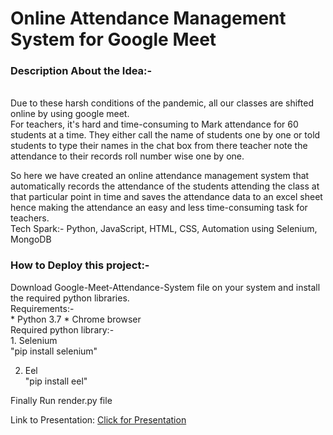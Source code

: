 <h1> Online Attendance Management System for Google Meet</h1>
<h3>Description About the Idea:-</h3>
</br>
Due to these harsh conditions of the pandemic, all our classes are shifted online by using google meet. </BR>
For teachers, it's hard and time-consuming to Mark attendance for 60 students at a time. They either call the name of students one by one or told students to type their names in the chat box from there teacher note the attendance to their records roll number wise one by one.
</BR>

So here we have created an online attendance management system that automatically records the attendance of the students attending the class at that particular point in time and saves the attendance data to an excel sheet hence making the attendance an easy and less time-consuming task for teachers.
</BR>
Tech Spark:-
Python, JavaScript, HTML, CSS, Automation using Selenium, MongoDB

<h3>How to Deploy this project:-</h3>
 Download Google-Meet-Attendance-System file on your system and install the required python libraries.</br>
 Requirements:-</br>
    * Python 3.7
    * Chrome browser</br>
 Required python library:-</br>
 1. Selenium</br>
"pip install selenium"

 2.  Eel </br>
 "pip install eel"</br>
 
 Finally Run render.py file </br>



Link to Presentation:
<a href ="https://www.canva.com/design/DAEL6UgrDvY/DnLMuBFEd8JaMpOT_FzMJw/view?utm_content=DAEL6UgrDvY&utm_campaign=designshare&utm_medium=link&utm_source=publishsharelink">Click for Presentation</a>
